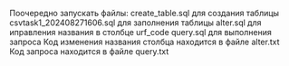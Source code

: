 Поочередно запускать файлы:
create_table.sql для создания таблицы
csvtask1_202408271606.sql для заполнения таблицы
alter.sql для иправления названия в столбце urf_code
query.sql для выполнения запроса
Код изменения названия столбца находится в файле alter.txt
Код запроса находится в файле query.txt 
